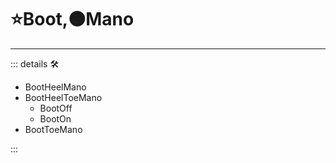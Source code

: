 # ⭐<labor>Boot</labor>,🟠<motor>Mano</motor>

---

<!-- =================================================== -->
<!-- =================================================== -->
<!-- =================================================== -->
<!-- =================================================== -->
<!-- =================================================== -->
::: details 🛠

- BootHeelMano
- BootHeelToeMano
    - BootOff
    - BootOn
- BootToeMano

:::
